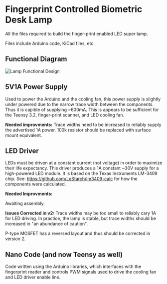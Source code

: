# Fingerprint Controlled Biometric Desk Lamp
All the files required to build the finger-print enabled LED super lamp.

Files include Arduino code, KiCad files, etc.

## Functional Diagram


![Lamp Functional Design](https://docs.google.com/drawings/d/1FzfYlJimZiMFY7TzZ2o8irCIButJ6qyPn2TqXGDPiBw/pub?w=1375&h=750 "Lamp functional design")

## 5V1A Power Supply
Used to power the Arduino and the cooling fan, this power supply is slightly under powered due to the narrow trace width between the components. Thus it is capible of supplying ~600mA. This is appears to be sufficient for the Teensy 3.2, finger-print scanner, and LED cooling fan.

**Needed improvments:** Trace widths need to be increased to reliably supply the advertised 1A power. 100k resistor should be replaced with surface mount equivalent.

## LED Driver
LEDs must be driven at a constant current (not voltage) in order to maximize their life expectancy. This driver produces a 1A constant ~30V supply for a high-powered LED module.  It is based on the Texas Instruments LM-3409 chip.  See: https://github.com/LeStarch/lm3409-calc for how the components were calculated.

**Needed Improvments:** 

Awaiting assembly.

**Issues Corrected in v2:** Trace widths may be too small to reliably cary 1A for LED driving. In practice, the lamp is stable, but trace widths should be increased in "an abundance of caution".

P-type MOSFET has a reversed layout and thus should be corrected in version 2.

## Nano Code (and now Teensy as well)
Code written using the Arduino libraries, which interfaces with the fingerprint reader and controls PWM signals used to drive the cooling fan and LED driver enable line.
